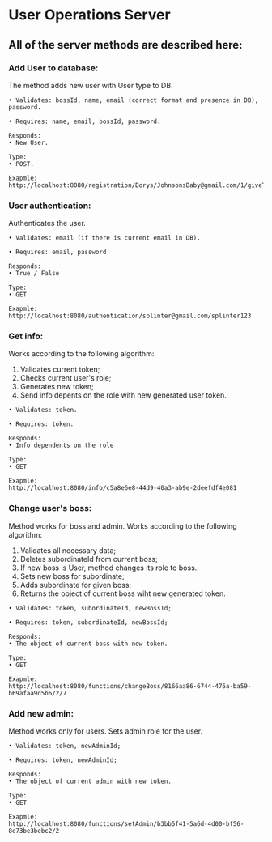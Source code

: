 # User Operations Server

## All of the server methods are described here:



### Add User to database:
The method adds new user with User type to DB.

```
• Validates: bossId, name, email (correct format and presence in DB), password.

• Requires: name, email, bossId, password.

Responds:  
• New User.

Type:  
• POST.

Exapmle:
http://localhost:8080/registration/Borys/JohnsonsBaby@gmail.com/1/giveThemDamnJets
```

### User authentication:
Authenticates the user.
```
• Validates: email (if there is current email in DB). 

• Requires: email, password

Responds:  
• True / False

Type:  
• GET

Exapmle:  
http://localhost:8080/authentication/splinter@gmail.com/splinter123
```

### Get info:
Works according to the following algorithm:
1. Validates current token;
2. Checks current user's role;
3. Generates new token;
4. Send info depents on the role with new generated user token.
```
• Validates: token.

• Requires: token.

Responds:  
• Info dependents on the role

Type:  
• GET

Exapmle:  
http://localhost:8080/info/c5a8e6e8-44d9-40a3-ab9e-2deefdf4e081
```

### Change user's boss:
Method works for boss and admin.
Works according to the following algorithm:
1. Validates all necessary data;
2. Deletes subordinateId from current boss;
3. If new boss is User, method changes its role to boss.
4. Sets new boss for subordinate;
5. Adds subordinate for given boss;
6. Returns the object of current boss wiht new generated token.
```
• Validates: token, subordinateId, newBossId;

• Requires: token, subordinateId, newBossId;

Responds:  
• The object of current boss with new token.

Type:  
• GET

Exapmle:  
http://localhost:8080/functions/changeBoss/8166aa86-6744-476a-ba59-b69afaa9d5b6/2/7
```

### Add new admin:
Method works only for users.
Sets admin role for the user.
```
• Validates: token, newAdminId;

• Requires: token, newAdminId;

Responds:  
• The object of current admin with new token.

Type:  
• GET

Exapmle:  
http://localhost:8080/functions/setAdmin/b3bb5f41-5a6d-4d00-bf56-8e73be3bebc2/2
```
